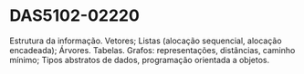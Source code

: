 # DAS5102-02220

Estrutura da informação. Vetores; Listas (alocação sequencial, alocação encadeada); Árvores. Tabelas. Grafos: representações,
distâncias, caminho mínimo; Tipos abstratos de dados, programação orientada a objetos.
